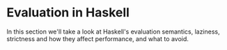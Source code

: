 # Evaluation in Haskell

In this section we'll take a look at Haskell's evaluation semantics,
laziness, strictness and how they affect performance, and what
to avoid.

